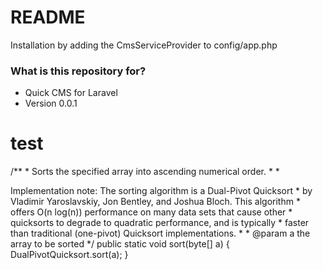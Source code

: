 # README #

Installation by adding the CmsServiceProvider to config/app.php

### What is this repository for? ###

* Quick CMS for Laravel
* Version 0.0.1

# test #

   /**
       * Sorts the specified array into ascending numerical order.
       *
       * <p>Implementation note: The sorting algorithm is a Dual-Pivot Quicksort
       * by Vladimir Yaroslavskiy, Jon Bentley, and Joshua Bloch. This algorithm
       * offers O(n log(n)) performance on many data sets that cause other
       * quicksorts to degrade to quadratic performance, and is typically
       * faster than traditional (one-pivot) Quicksort implementations.
       *
       * @param a the array to be sorted
       */
      public static void sort(byte[] a) {
          DualPivotQuicksort.sort(a);
      }